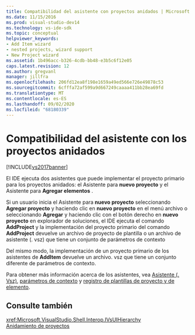 ```yaml
---
title: Compatibilidad del asistente con proyectos anidados | Microsoft Docs
ms.date: 11/15/2016
ms.prod: visual-studio-dev14
ms.technology: vs-ide-sdk
ms.topic: conceptual
helpviewer_keywords:
- Add Item wizard
- nested projects, wizard support
- New Project wizard
ms.assetid: 1b496acc-b326-4cdb-bb48-e3b5c6f12e05
caps.latest.revision: 12
ms.author: gregvanl
manager: jillfra
ms.openlocfilehash: 206fd12ea8f198e1659a49ed566e726e49878c53
ms.sourcegitcommit: 6cfffa72af599a9d667249caaaa411bb28ea69fd
ms.translationtype: MT
ms.contentlocale: es-ES
ms.lasthandoff: 09/02/2020
ms.locfileid: "68180339"
---
```

# <a name="wizard-support-for-nested-projects"></a>Compatibilidad del asistente con los proyectos anidados
[!INCLUDE[vs2017banner](../../includes/vs2017banner.md)]

El IDE ejecuta dos asistentes que puede implementar el proyecto primario para los proyectos anidados: el Asistente para **nuevo proyecto** y el Asistente para **Agregar elementos** .  
  
 Si un usuario inicia el Asistente para **nuevo proyecto** seleccionando **Agregar proyecto** y haciendo clic en **nuevo proyecto** en el menú archivo o seleccionando **Agregar** y haciendo clic con el botón derecho en **nuevo proyecto** en explorador de soluciones, el IDE ejecuta el comando **AddProject** y la implementación del proyecto primario del comando **AddProject** devuelve un archivo de proyecto de plantilla o un archivo de asistente (. vsz) que tiene un conjunto de parámetros de contexto  
  
 Del mismo modo, la implementación de un proyecto primario de los asistentes de **AddItem** devuelve un archivo. vsz que tiene un conjunto diferente de parámetros de contexto.  
  
 Para obtener más información acerca de los asistentes, vea [Asistente (. Vsz)](../../extensibility/internals/wizard-dot-vsz-file.md), [parámetros de contexto](../../extensibility/internals/context-parameters.md) y [registro de plantillas de proyecto y de elemento](../../extensibility/internals/registering-project-and-item-templates.md).  
  
## <a name="see-also"></a>Consulte también  
 <xref:Microsoft.VisualStudio.Shell.Interop.IVsUIHierarchy>   
 [Anidamiento de proyectos](../../extensibility/internals/nesting-projects.md)
